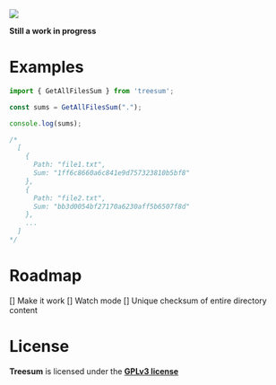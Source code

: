 <img src="/misc/cover.jpg" />

**Still a work in progress**

# Examples

```js
import { GetAllFilesSum } from 'treesum';

const sums = GetAllFilesSum(".");

console.log(sums);

/*
  [
    {
      Path: "file1.txt",
      Sum: "1ff6c8660a6c841e9d757323810b5bf8"
    },
    {
      Path: "file2.txt",
      Sum: "bb3d0054bf27170a6230aff5b6507f8d"
    },
    ...
  ]
*/
```

# Roadmap

[] Make it work
[] Watch mode
[] Unique checksum of entire directory content

# License
**Treesum** is licensed under the **[GPLv3 license](/LICENSE.md)**